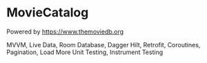 # MovieCatalog
 Powered by https://www.themoviedb.org

MVVM, Live Data, Room Database, Dagger Hilt, Retrofit, Coroutines, Pagination, Load More
Unit Testing, Instrument Testing
